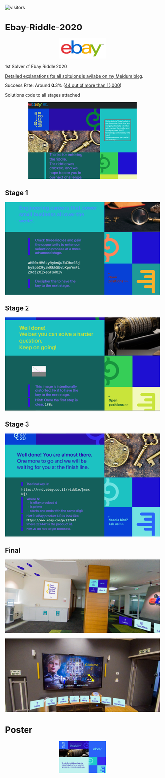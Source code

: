 ![visitors](https://visitor-badge.glitch.me/badge?page_id=AvivYaniv.eBay-Riddle-2020.issue.1) <br/>

# Ebay-Riddle-2020

<p align="center">
    <img src="https://github.com/AvivYaniv/Ebay-Riddle-2020/blob/master/logo/eBayLogo.png" width="30%"/>
<p/>

1st Solver of Ebay Riddle 2020

[Detailed explanations for all soltuions is avilabe on my Meidum blog](https://medium.com/@AvivYaniv/a-walkthrough-guide-to-ebay-riddle-2020-bcbdb6fc88b6).

Success Rate: Around <b>0.</b>3% ([44 out of more than 15,000](https://github.com/AvivYaniv/eBay-Riddle-2020/blob/main/First%20Solver/first_solver.png))

Solutions code to all stages attached

<p align="center">
    <img src="https://github.com/AvivYaniv/eBay-Riddle-2020/blob/main/First%20Solver/first_solver.png" width="70%"/>
<p/>

## Stage 1

<p align="center">
    <img src="https://github.com/AvivYaniv/Ebay-Riddle-2020/blob/master/Stage%201/stage_1_description.png"/>
<p/>

## Stage 2

<p align="center">
    <img src="https://github.com/AvivYaniv/Ebay-Riddle-2020/blob/master/Stage%202/stage_2_description.png"/>
<p/>

## Stage 3

<p align="center">
    <img src="https://github.com/AvivYaniv/Ebay-Riddle-2020/blob/master/Stage%203/stage_3_description.png"/>
<p/>

## Final

<p align="center">
    <img src="https://github.com/AvivYaniv/Ebay-Riddle-2020/blob/master/Final/find_the_key_in_one_of_the_rooms.png"/>
<p/>
<p align="center">
    <img src="https://github.com/AvivYaniv/Ebay-Riddle-2020/blob/master/Final/key_found_in_games_room.png"/>
<p/>

# Poster

<p align="center">
    <img src="https://github.com/AvivYaniv/Ebay-Riddle-2020/blob/master/poster/poster.jpg" width="30%"/>
<p/>
